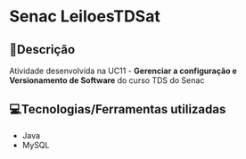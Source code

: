 # Senac LeiloesTDSat
## 📌Descrição
Atividade desenvolvida na UC11 - **Gerenciar a configuração e Versionamento de Software** do curso TDS do Senac
## 💻Tecnologias/Ferramentas utilizadas
* Java
* MySQL
